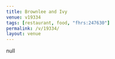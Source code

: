 ```yaml
---
title: Brownlee and Ivy
venue: v19334
tags: [restaurant, food, "fhrs:247630"]
permalink: /v/19334/
layout: venue
---
```

null